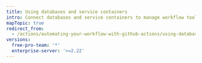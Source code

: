 ```yaml
---
title: Using databases and service containers
intro: Connect databases and service containers to manage workflow tools.
mapTopic: true
redirect_from:
  - /actions/automating-your-workflow-with-github-actions/using-databases-and-services
versions:
  free-pro-team: '*'
  enterprise-server: '>=2.22'
---
```


